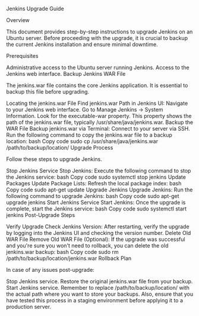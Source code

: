 Jenkins Upgrade Guide

Overview

This document provides step-by-step instructions to upgrade Jenkins on an Ubuntu server. Before proceeding with the upgrade, it is crucial to backup the current Jenkins installation and ensure minimal downtime.

Prerequisites

Administrative access to the Ubuntu server running Jenkins.
Access to the Jenkins web interface.
Backup Jenkins WAR File

The jenkins.war file contains the core Jenkins application. It is essential to backup this file before upgrading.

Locating the jenkins.war File
Find jenkins.war Path in Jenkins UI:
Navigate to your Jenkins web interface.
Go to Manage Jenkins → System Information.
Look for the executable-war property. This property shows the path of the jenkins.war file, typically /usr/share/java/jenkins.war.
Backup the WAR File
Backup jenkins.war via Terminal:
Connect to your server via SSH.
Run the following command to copy the jenkins.war file to a backup location:
bash
Copy code
sudo cp /usr/share/java/jenkins.war /path/to/backup/location/
Upgrade Process

Follow these steps to upgrade Jenkins.

Stop Jenkins Service
Stop Jenkins:
Execute the following command to stop the Jenkins service:
bash
Copy code
sudo systemctl stop jenkins
Update Packages
Update Package Lists:
Refresh the local package index:
bash
Copy code
sudo apt-get update
Upgrade Jenkins
Upgrade Jenkins:
Run the following command to upgrade Jenkins:
bash
Copy code
sudo apt-get upgrade jenkins
Start Jenkins Service
Start Jenkins:
Once the upgrade is complete, start the Jenkins service:
bash
Copy code
sudo systemctl start jenkins
Post-Upgrade Steps

Verify Upgrade
Check Jenkins Version:
After restarting, verify the upgrade by logging into the Jenkins UI and checking the version number.
Delete Old WAR File
Remove Old WAR File (Optional):
If the upgrade was successful and you're sure you won't need to rollback, you can delete the old jenkins.war backup:
bash
Copy code
sudo rm /path/to/backup/location/jenkins.war
Rollback Plan

In case of any issues post-upgrade:

Stop Jenkins service.
Restore the original jenkins.war file from your backup.
Start Jenkins service.
Remember to replace /path/to/backup/location/ with the actual path where you want to store your backups. Also, ensure that you have tested this process in a staging environment before applying it to a production server.
